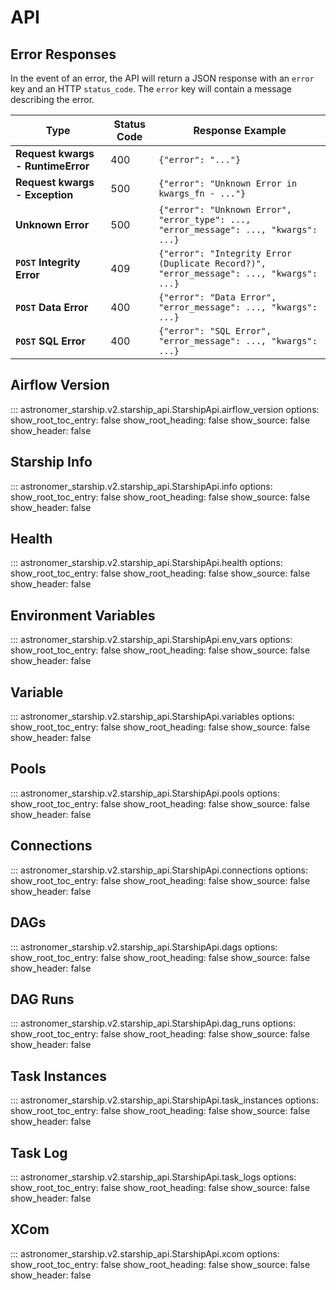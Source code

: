 # API

## Error Responses

In the event of an error, the API will return a JSON response with an `error` key
and an HTTP `status_code`. The `error` key will contain a message describing the error.

| **Type**                          | **Status Code** | **Response Example**                                                                        |
|-----------------------------------|-----------------|---------------------------------------------------------------------------------------------|
| **Request kwargs - RuntimeError** | 400             | ```{"error": "..."}```                                                                      |
| **Request kwargs - Exception**    | 500             | ```{"error": "Unknown Error in kwargs_fn - ..."}```                                         |
| **Unknown Error**                 | 500             | ```{"error": "Unknown Error", "error_type": ..., "error_message": ..., "kwargs": ...}```    |
| **`POST` Integrity Error**        | 409             | ```{"error": "Integrity Error (Duplicate Record?)", "error_message": ..., "kwargs": ...}``` |
| **`POST` Data Error**             | 400             | ```{"error": "Data Error", "error_message": ..., "kwargs": ...}```                          |
| **`POST` SQL Error**              | 400             | ```{"error": "SQL Error", "error_message": ..., "kwargs": ...}```                           |

## Airflow Version

::: astronomer_starship.v2.starship_api.StarshipApi.airflow_version
    options:
        show_root_toc_entry: false
        show_root_heading: false
        show_source: false
        show_header: false

## Starship Info

::: astronomer_starship.v2.starship_api.StarshipApi.info
    options:
        show_root_toc_entry: false
        show_root_heading: false
        show_source: false
        show_header: false

## Health

::: astronomer_starship.v2.starship_api.StarshipApi.health
    options:
        show_root_toc_entry: false
        show_root_heading: false
        show_source: false
        show_header: false

## Environment Variables

::: astronomer_starship.v2.starship_api.StarshipApi.env_vars
    options:
        show_root_toc_entry: false
        show_root_heading: false
        show_source: false
        show_header: false

## Variable

::: astronomer_starship.v2.starship_api.StarshipApi.variables
    options:
        show_root_toc_entry: false
        show_root_heading: false
        show_source: false
        show_header: false

## Pools

::: astronomer_starship.v2.starship_api.StarshipApi.pools
    options:
        show_root_toc_entry: false
        show_root_heading: false
        show_source: false
        show_header: false

## Connections

::: astronomer_starship.v2.starship_api.StarshipApi.connections
    options:
        show_root_toc_entry: false
        show_root_heading: false
        show_source: false
        show_header: false

## DAGs

::: astronomer_starship.v2.starship_api.StarshipApi.dags
    options:
        show_root_toc_entry: false
        show_root_heading: false
        show_source: false
        show_header: false

## DAG Runs

::: astronomer_starship.v2.starship_api.StarshipApi.dag_runs
    options:
        show_root_toc_entry: false
        show_root_heading: false
        show_source: false
        show_header: false

## Task Instances

::: astronomer_starship.v2.starship_api.StarshipApi.task_instances
    options:
        show_root_toc_entry: false
        show_root_heading: false
        show_source: false
        show_header: false

## Task Log

::: astronomer_starship.v2.starship_api.StarshipApi.task_logs
    options:
        show_root_toc_entry: false
        show_root_heading: false
        show_source: false
        show_header: false

## XCom

::: astronomer_starship.v2.starship_api.StarshipApi.xcom
    options:
        show_root_toc_entry: false
        show_root_heading: false
        show_source: false
        show_header: false
